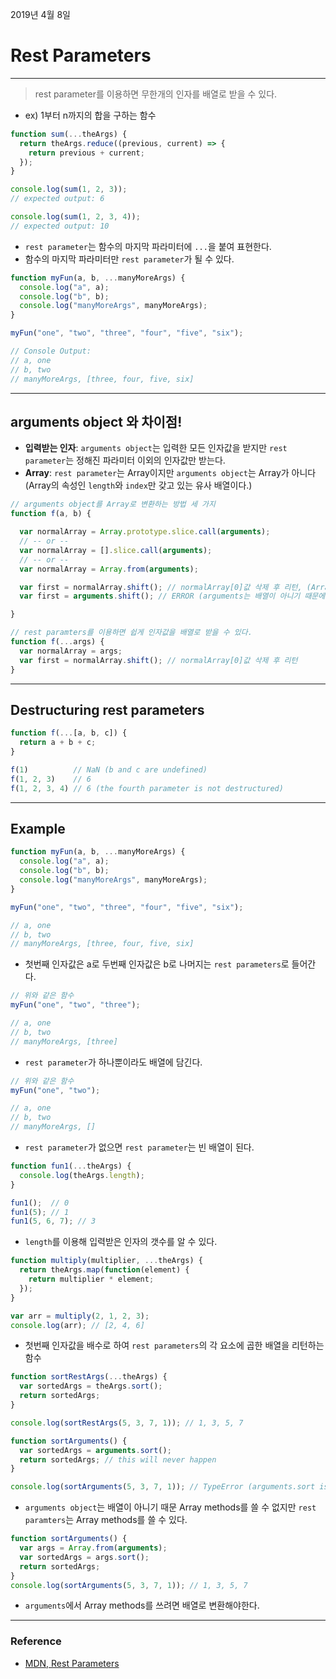 2019년 4월 8일

# Rest Parameters

---

> rest parameter를 이용하면 무한개의 인자를 배열로 받을 수 있다.

- ex) 1부터 n까지의 합을 구하는 함수

```javascript
function sum(...theArgs) {
  return theArgs.reduce((previous, current) => {
    return previous + current;
  });
}

console.log(sum(1, 2, 3));
// expected output: 6

console.log(sum(1, 2, 3, 4));
// expected output: 10
```

- `rest parameter`는 함수의 마지막 파라미터에 `...`을 붙여 표현한다.
- 함수의 마지막 파라미터만 `rest parameter`가 될 수 있다.
  
```javascript
function myFun(a, b, ...manyMoreArgs) {
  console.log("a", a); 
  console.log("b", b);
  console.log("manyMoreArgs", manyMoreArgs); 
}

myFun("one", "two", "three", "four", "five", "six");

// Console Output:
// a, one
// b, two
// manyMoreArgs, [three, four, five, six]
```
___
## arguments object 와 차이점!

- **입력받는 인자**: `arguments object`는 입력한 모든 인자값을 받지만 `rest parameter`는 정해진 파라미터 이외의 인자값만 받는다. 
- **Array**: `rest parameter`는 Array이지만 `arguments object`는 Array가 아니다(Array의 속성인 `length`와 `index`만 갖고 있는 유사 배열이다.)

```javascript
// arguments object를 Array로 변환하는 방법 세 가지
function f(a, b) {

  var normalArray = Array.prototype.slice.call(arguments);
  // -- or --
  var normalArray = [].slice.call(arguments);
  // -- or --
  var normalArray = Array.from(arguments);

  var first = normalArray.shift(); // normalArray[0]값 삭제 후 리턴, (Array로 변환했기 때문에 배열 함수인 shift()함수를 쓸 수 있다.) 
  var first = arguments.shift(); // ERROR (arguments는 배열이 아니기 때문에 shift()함수를 쓸 수 없다.)

}

// rest paramters를 이용하면 쉽게 인자값을 배열로 받을 수 있다.
function f(...args) {
  var normalArray = args;
  var first = normalArray.shift(); // normalArray[0]값 삭제 후 리턴
}
```
___

## Destructuring rest parameters

```javascript
function f(...[a, b, c]) {
  return a + b + c;
}

f(1)          // NaN (b and c are undefined)
f(1, 2, 3)    // 6
f(1, 2, 3, 4) // 6 (the fourth parameter is not destructured)
```
___
## Example

```javascript
function myFun(a, b, ...manyMoreArgs) {
  console.log("a", a); 
  console.log("b", b);
  console.log("manyMoreArgs", manyMoreArgs); 
}

myFun("one", "two", "three", "four", "five", "six");

// a, one
// b, two
// manyMoreArgs, [three, four, five, six]
```
- 첫번째 인자값은 a로 두번째 인자값은 b로 나머지는 `rest parameters`로 들어간다.


```javascript
// 위와 같은 함수
myFun("one", "two", "three");

// a, one
// b, two
// manyMoreArgs, [three]
```
- `rest parameter`가 하나뿐이라도 배열에 담긴다.

```javascript
// 위와 같은 함수
myFun("one", "two");

// a, one
// b, two
// manyMoreArgs, []
```
- `rest parameter`가 없으면 `rest parameter`는 빈 배열이 된다.

```javascript
function fun1(...theArgs) {
  console.log(theArgs.length);
}

fun1();  // 0
fun1(5); // 1
fun1(5, 6, 7); // 3
```
- `length`를 이용해 입력받은 인자의 갯수를 알 수 있다.


```javascript
function multiply(multiplier, ...theArgs) {
  return theArgs.map(function(element) {
    return multiplier * element;
  });
}

var arr = multiply(2, 1, 2, 3); 
console.log(arr); // [2, 4, 6]
```
- 첫번째 인자값을 배수로 하여 `rest parameters`의 각 요소에 곱한 배열을 리턴하는 함수


```javascript
function sortRestArgs(...theArgs) {
  var sortedArgs = theArgs.sort();
  return sortedArgs;
}

console.log(sortRestArgs(5, 3, 7, 1)); // 1, 3, 5, 7

function sortArguments() {
  var sortedArgs = arguments.sort(); 
  return sortedArgs; // this will never happen
}

console.log(sortArguments(5, 3, 7, 1)); // TypeError (arguments.sort is not a function)
```
- `arguments object`는 배열이 아니기 때문 Array methods를 쓸 수 없지만 `rest paramters`는 Array methods를 쓸 수 있다. 

```javascript
function sortArguments() {
  var args = Array.from(arguments);
  var sortedArgs = args.sort();
  return sortedArgs;
}
console.log(sortArguments(5, 3, 7, 1)); // 1, 3, 5, 7
```
- `arguments`에서 Array methods를 쓰려면 배열로 변환해야한다.
___
### Reference

- [MDN, Rest Parameters](https://developer.mozilla.org/en-US/docs/Web/JavaScript/Reference/Functions/rest_parameters)
